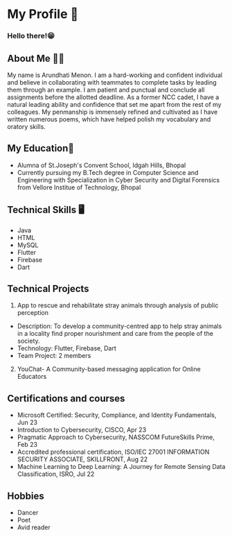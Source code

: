 # My Profile 👋
### Hello there!😁

## About Me 👩🏽
My name is Arundhati Menon. I am a hard-working and confident individual and believe in collaborating with teammates to complete tasks by leading them through an example. I am patient and punctual and conclude all assignments before the allotted deadline. As a former NCC cadet, I have a natural leading ability and confidence that set me apart from the rest of my colleagues. My penmanship is immensely refined and cultivated as I have written numerous poems, which have helped polish my vocabulary and oratory skills.
## My Education📖
- Alumna of St.Joseph's Convent School, Idgah Hills, Bhopal
- Currently pursuing my B.Tech degree in Computer Science and Engineering with Specialization in Cyber Security and Digital Forensics from Vellore Institue of Technology, Bhopal
## Technical Skills 🖥️
- Java
- HTML
- MySQL
- Flutter
- Firebase
- Dart

## Technical Projects
1.  App to rescue and rehabilitate stray animals through analysis of public perception
   - Description: To develop a community-centred app to help stray animals in a locality find proper nourishment and care from the people of the society.
   - Technology: Flutter, Firebase, Dart
   - Team Project: 2 members
2. YouChat- A Community-based messaging application for Online Educators 

## Certifications and courses
- Microsoft Certified: Security, Compliance, and Identity Fundamentals, Jun 23
- Introduction to Cybersecurity, CISCO, Apr 23
- Pragmatic Approach to Cybersecurity, NASSCOM FutureSkills Prime, Feb 23
- Accredited professional certification, ISO/IEC 27001 INFORMATION SECURITY ASSOCIATE, SKILLFRONT, Aug 22
- Machine Learning to Deep Learning: A Journey for Remote Sensing Data Classification, ISRO, Jul 22

## Hobbies
- Dancer
- Poet
- Avid reader


<!--
**arundhatimenon/arundhatimenon** is a ✨ _special_ ✨ repository because its `README.md` (this file) appears on your GitHub profile.

Here are some ideas to get you started:

- 🔭 I’m currently working on ...
- 🌱 I’m currently learning ...
- 👯 I’m looking to collaborate on ...
- 🤔 I’m looking for help with ...
- 💬 Ask me about ...
- 📫 How to reach me: ...
- 😄 Pronouns: ...
- ⚡ Fun fact: ...
-->
